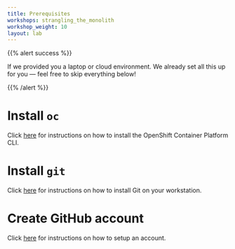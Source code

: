 ```yaml
---
title: Prerequisites
workshops: strangling_the_monolith
workshop_weight: 10
layout: lab
---
```




{{% alert success %}}

If we provided you a laptop or cloud environment.  We already set all this up for you — feel free to skip everything below!

{{% /alert %}}

# Install `oc`

Click [here][1] for instructions on how to install the OpenShift Container Platform CLI.

# Install `git`

Click [here][2] for instructions on how to install Git on your workstation.

# Create GitHub account

Click [here][3] for instructions on how to setup an account.

[1]: https://docs.openshift.com/enterprise/latest/cli_reference/get_started_cli.html
[2]: https://git-scm.com/book/en/v2/Getting-Started-Installing-Git
[3]: https://github.com/join
